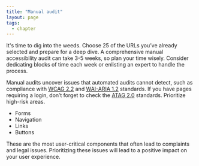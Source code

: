 ```yaml
---
title: "Manual audit"
layout: page
tags:
  - chapter
---
```


It's time to dig into the weeds. Choose 25 of the URLs you’ve already selected and prepare for a deep dive. A comprehensive manual accessibility audit can take 3-5 weeks, so plan your time wisely. Consider dedicating blocks of time each week or enlisting an expert to handle the process.

Manual audits uncover issues that automated audits cannot detect, such as compliance with [WCAG 2.2](https://www.w3.org/TR/WCAG22/) and  [WAI-ARIA 1.2](https://www.w3.org/WAI/standards-guidelines/aria/) standards. If you have pages requiring a login, don’t forget to check the [ATAG 2.0](https://www.w3.org/WAI/standards-guidelines/atag/) standards. Prioritize high-risk areas.
- Forms 
- Navigation
- Links
- Buttons

These are the most user-critical components that often lead to complaints and legal issues. Prioritizing these issues will lead to a positive impact on your user experience.

